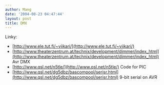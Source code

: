 ```yaml
---
author: Mang
date: '2004-08-23 04:47:44'
layout: post
title: DMX
---
```


Linky:

* [http://www.ele.tut.fi/~viikari/](http://www.ele.tut.fi/~viikari/)
* [http://www.theaterzentrum.at/technix/development/dimmer/index_html](http://www.theaterzentrum.at/technix/development/dimmer/index_html) Avr DMX
* [http://www.qsl.net/n5tle/](http://www.qsl.net/n5tle/) Code for PIC
* [http://www.qsl.net/dg5dbz/bascompool/serisr.html](http://www.qsl.net/dg5dbz/bascompool/serisr.html) 9-bit serial on AVR
